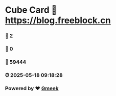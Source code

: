 # Cube Card :link: https://blog.freeblock.cn 
### :page_facing_up: [2](https://blog.freeblock.cn/tag.html) 
### :speech_balloon: 0 
### :hibiscus: 59444 
### :alarm_clock: 2025-05-18 09:18:28 
### Powered by :heart: [Gmeek](https://github.com/Meekdai/Gmeek)
